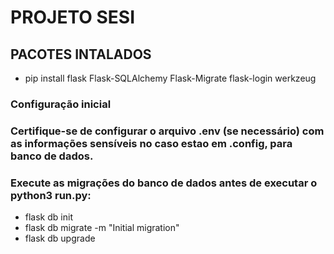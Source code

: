 # PROJETO SESI 
## PACOTES INTALADOS 
- pip install flask Flask-SQLAlchemy Flask-Migrate flask-login werkzeug

### Configuração inicial

### Certifique-se de configurar o arquivo .env (se necessário) com as informações sensíveis no caso estao em .config, para banco de dados.
### Execute as migrações do banco de dados antes de executar o python3 run.py:

- flask db init
- flask db migrate -m "Initial migration"
- flask db upgrade

